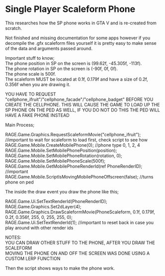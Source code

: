 # Single Player Scaleform Phone

This researches how the SP phone works in GTA V and is re-created from scratch.

Not finished and missing documentation for some apps however if you decompile the .gfx scaleform files yourself it is pretty easy to make sense of the data and arguments passed around.



Important stuff to know;  
The phone position in SP on the screen is (99.62f, -45.305f, -113f).  
The phone rotation in SP on the screen is (-90f, 0f, 0f).  
The phone scale is 500f.  
The scaleform MUST be located at 0.1f, 0.179f and have a size of 0.2f, 0.356f when you are drawing it.

YOU HAVE TO REQUEST "cellphone_ifruit"/"cellphone_facade"/"cellphone_badget" BEFORE YOU CREATE THE CELLPHONE. THIS WILL CAUSE THE GAME TO LOAD UP THE SP PHONE ON THE PED AS WELL, IF YOU DO NOT DO THIS THE PED WILL HAVE A FAKE PHONE INSTEAD

Main Process;

RAGE.Game.Graphics.RequestScaleformMovie("cellphone_ifruit");  
//important to wait for scaleform to load first, check script to see how  
RAGE.Game.Mobile.CreateMobilePhone(0); //phone type 0, 1, 2, 4  
RAGE.Game.Mobile.SetMobilePhonePosition(position);  
RAGE.Game.Mobile.SetMobilePhoneRotation(rotation, 0);  
RAGE.Game.Mobile.SetMobilePhoneScale(500f);  
RAGE.Game.Mobile.GetMobilePhoneRenderId(ref PhoneRenderID); //important  
RAGE.Game.Mobile.ScriptIsMovingMobilePhoneOffscreen(false); //turns phone on ped  

The inside the draw event you draw the phone like this;  

RAGE.Game.Ui.SetTextRenderId(PhoneRenderID);  
RAGE.Game.Graphics.Set2dLayer(4);  
RAGE.Game.Graphics.DrawScaleformMovie(PhoneScaleform, 0.1f, 0.179f, 0.2f, 0.356f, 255, 0, 255, 255, 0);  
RAGE.Game.Ui.SetTextRenderId(1); //important to reset back in case you play around with other render ids  

NOTES:  
YOU CAN DRAW OTHER STUFF TO THE PHONE, AFTER YOU DRAW THE SCALEFORM  
MOVING THE PHONE ON AND OFF THE SCREEN WAS DONE USING A CUSTOM LERP FUNCTION  

Then the script shows ways to make the phone work.  

